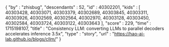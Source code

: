 {
  "by" : "zhisbug",
  "descendants" : 52,
  "id" : 40302201,
  "kids" : [ 40303428, 40303071, 40303379, 40302689, 40303845, 40303311, 40303926, 40302569, 40302564, 40302970, 40303128, 40303450, 40302584, 40303724, 40303122, 40303643 ],
  "score" : 229,
  "time" : 1715198107,
  "title" : "Consistency LLM: converting LLMs to parallel decoders accelerates inference 3.5x",
  "type" : "story",
  "url" : "https://hao-ai-lab.github.io/blogs/cllm/"
}
